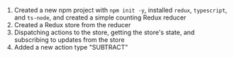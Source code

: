1. Created a new npm project with `npm init -y`, installed `redux`, `typescript`, and `ts-node`, and created a simple counting Redux reducer
2. Created a Redux store from the reducer
3. Dispatching actions to the store, getting the store's state, and subscribing to updates from the store
4. Added a new action type "SUBTRACT"
